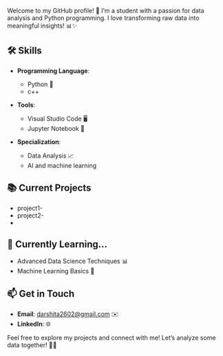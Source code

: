 Welcome to my GitHub profile! 🌟 I’m a student with a passion for data analysis and Python programming. I love transforming raw data into meaningful insights! 📊✨

## 🛠️ Skills

- **Programming Language**: 
  - Python 🐍
  - c++
  
- **Tools**:
  - Visual Studio Code 🖥️
  - Jupyter Notebook 📓
  
  
- **Specialization**:
  - Data Analysis 📈
  - AI and machine learning 

## 📚 Current Projects
- project1-
- project2-
-

## 🌱 Currently Learning...

- Advanced Data Science Techniques 📊
- Machine Learning Basics 🤖

## 📫 Get in Touch

- **Email**: darshita2602@gmail.com ✉️
- **LinkedIn**:  🌐

Feel free to explore my projects and connect with me! Let’s analyze some data together! 💪🔥

